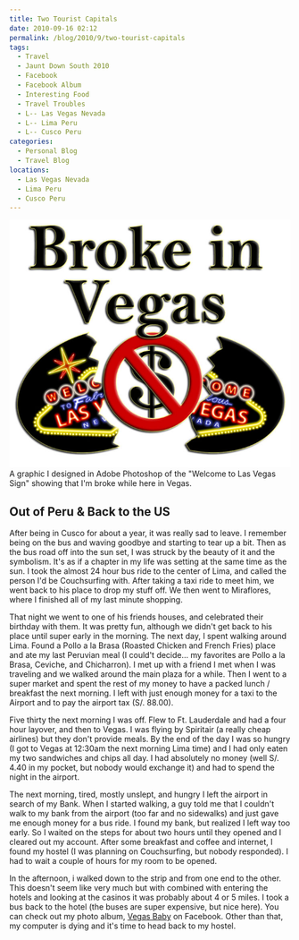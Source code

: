```yaml
---
title: Two Tourist Capitals
date: 2010-09-16 02:12
permalink: /blog/2010/9/two-tourist-capitals
tags:
  - Travel
  - Jaunt Down South 2010
  - Facebook
  - Facebook Album
  - Interesting Food
  - Travel Troubles
  - L-- Las Vegas Nevada
  - L-- Lima Peru
  - L-- Cusco Peru
categories:
  - Personal Blog
  - Travel Blog
locations: 
  - Las Vegas Nevada
  - Lima Peru
  - Cusco Peru
---
```

![ A graphic I designed in Adobe Photoshop of the ][1] A graphic I designed in Adobe Photoshop of the "Welcome to Las Vegas Sign" showing that I'm broke while here in Vegas. 

   [1]: /assets/media/las-vegas-signs-broke.jpg

## Out of Peru & Back to the US

After being in Cusco for about a year, it was really sad to leave. I remember being on the bus and waving goodbye and starting to tear up a bit. Then as the bus road off into the sun set, I was struck by the beauty of it and the symbolism. It's as if a chapter in my life was setting at the same time as the sun. I took the almost 24 hour bus ride to the center of Lima, and called the person I'd be Couchsurfing with. After taking a taxi ride to meet him, we went back to his place to drop my stuff off. We then went to Miraflores, where I finished all of my last minute shopping.

That night we went to one of his friends houses, and celebrated their birthday with them. It was pretty fun, although we didn't get back to his place until super early in the morning. The next day, I spent walking around Lima. Found a Pollo a la Brasa (Roasted Chicken and French Fries) place and ate my last Peruvian meal (I could't decide... my favorites are Pollo a la Brasa, Ceviche, and Chicharron). I met up with a friend I met when I was traveling and we walked around the main plaza for a while. Then I went to a super market and spent the rest of my money to have a packed lunch / breakfast the next morning. I left with just enough money for a taxi to the Airport and to pay the airport tax (S/. 88.00).

Five thirty the next morning I was off. Flew to Ft. Lauderdale and had a four hour layover, and then to Vegas. I was flying by Spiritair (a really cheap airlines) but they don't provide meals. By the end of the day I was so hungry (I got to Vegas at 12:30am the next morning Lima time) and I had only eaten my two sandwiches and chips all day. I had absolutely no money (well S/. 4.40 in my pocket, but nobody would exchange it) and had to spend the night in the airport.

The next morning, tired, mostly unslept, and hungry I left the airport in search of my Bank. When I started walking, a guy told me that I couldn't walk to my bank from the airport (too far and no sidewalks) and just gave me enough money for a bus ride. I found my bank, but realized I left way too early. So I waited on the steps for about two hours until they opened and I cleared out my account. After some breakfast and coffee and internet, I found my hostel (I was planning on Couchsurfing, but nobody responded). I had to wait a couple of hours for my room to be opened.

In the afternoon, i walked down to the strip and from one end to the other. This doesn't seem like very much but with combined with entering the hotels and looking at the casinos it was probably about 4 or 5 miles. I took a bus back to the hotel (the buses are super expensive, but nice here). You can check out my photo album, [Vegas Baby][2] on Facebook. Other than that, my computer is dying and it's time to head back to my hostel.

   [2]: http://www.facebook.com/album.php?aid=2064741&id=44504407&l=51566365c6
